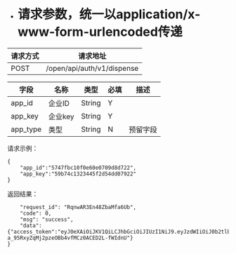 - # 请求参数，统一以application/x-www-form-urlencoded传递

请求方式|请求地址
----|---
POST|/open/api/auth/v1/dispense

字段|名称|类型|必填|描述
----|----|---|---|---
app_id|企业ID|String|Y|
app_key|企业key |String|Y|
app_type|类型|String|N|预留字段

请求示例：

```
{
	"app_id":"5747fbc10f0e60e0709d8d722",
	"app_key":"59b74c1323445f2d54dd07922"
}
```
返回结果：

```
    "request_id": "RqnwAR3En48ZbaMfa6Ub",
    "code": 0,
    "msg": "success",
    "data":{"access_token":"eyJ0eXAiOiJKV1QiLCJhbGciOiJIUzI1NiJ9.eyJzdWIiOiJ0b2tlbiIsImFwcElkIjoiNTc0N2ZiYzEwZjBlNjBlMDcwOWQ4ZDdkIiwiaXNzIjoiYXBpIiwiZXhwIjoxNTA3NTE1ODQ5LCJqdGkiOiI1OWNkYWVjOTIyZTlmMTRlNmI0YTkwNTIifQ.oPgr-a_95RxyZqMj2pzeOBb4vfMCz0ACED2L-fWIdnU"}
}

```
